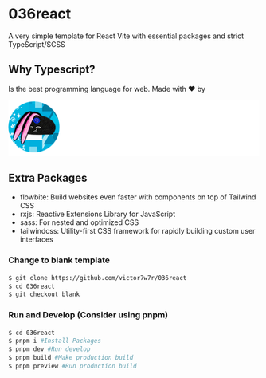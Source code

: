 # 036react

A very simple template for React Vite with essential packages and strict TypeScript/SCSS

## Why Typescript?

Is the best programming language for web. Made with ❤️ by

![Alt text](src/assets/brandwhite.png?raw=true "Title")

## Extra Packages

- flowbite: Build websites even faster with components on top of Tailwind CSS
- rxjs: Reactive Extensions Library for JavaScript
- sass: For nested and optimized CSS
- tailwindcss: Utility-first CSS framework for rapidly building custom user interfaces

### Change to blank template

``` bash
$ git clone https://github.com/victor7w7r/036react
$ cd 036react
$ git checkout blank
```

### Run and Develop (Consider using pnpm)

``` bash
$ cd 036react
$ pnpm i #Install Packages
$ pnpm dev #Run develop
$ pnpm build #Make production build
$ pnpm preview #Run production build
```
